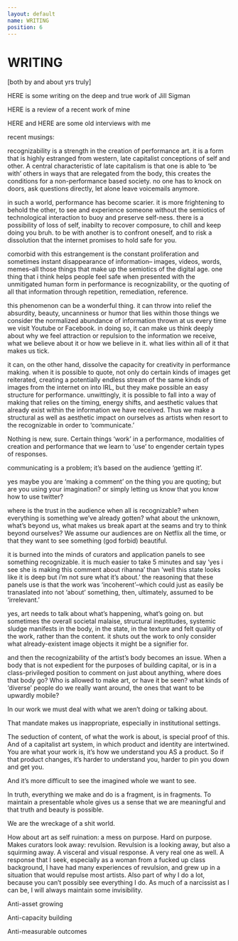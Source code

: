 ```yaml
---
layout: default
name: WRITING
position: 6
---
```


# WRITING
[both by and about yrs truly]

HERE is some writing on the deep and true work of Jill Sigman

HERE is a review of a recent work of mine

HERE and HERE are some old interviews with me

 

recent musings:

 

recognizability is a strength in the creation of performance art. it is a form that is highly estranged from western, late capitalist conceptions of self and other. A central characteristic of late capitalism is that one is able to ‘be with’ others in ways that are relegated from the body, this creates the conditions for a non-performance based society. no one has to knock on doors, ask questions directly, let alone leave voicemails anymore.

in such a world, performance has become scarier. it is more frightening to behold the other, to see and experience someone without the semiotics of technological interaction to buoy and preserve self-ness. there is a possibility of loss of self, inabilty to recover composure, to chill and keep doing you bruh. to be with another is to confront oneself, and to risk a dissolution that the internet promises to hold safe for you.

comorbid with this estrangement is the constant proliferation and sometimes instant disappearance of information– images, videos, words, memes–all those things that make up the semiotics of the digital age. one thing that i think helps people feel safe when presented with the unmitigated human form in performance is recognizability, or the quoting of all that information through repetition, remediation, reference.

this phenomenon can be a wonderful thing. it can throw into relief the absurdity, beauty, uncanniness or humor that lies within those things we consider the normalized abundance of information thrown at us every time we visit Youtube or Facebook. in doing so, it can make us think deeply about why we feel attraction or repulsion to the information we receive, what we believe about it or how we believe in it. what lies within all of it that makes us tick.

it can, on the other hand, dissolve the capacity for creativity in performance making. when it is possible to quote, not only do certain kinds of images get reiterated, creating a potentially endless stream of the same kinds of images from the internet on into IRL, but they make possible an easy structure for performance. unwittingly, it is possible to fall into a way of making that relies on the timing, energy shifts, and aesthetic values that already exist within the information we have received. Thus we make a structural as well as aesthetic impact on ourselves as artists when resort to the recognizable in order to ‘communicate.’

Nothing is new, sure. Certain things ‘work’ in a performance, modalities of creation and performance that we learn to ‘use’ to engender certain types of responses.

communicating is a problem; it’s based on the audience ‘getting it’.

yes maybe you are ‘making a comment’ on the thing you are quoting; but are you using your imagination? or simply letting us know that you know how to use twitter?

where is the trust in the audience when all is recognizable? when everything is something we’ve already gotten? what about the unknown, what’s beyond us, what makes us break apart at the seams and try to think beyond ourselves? We assume our audiences are on Netflix all the time, or that they want to see something (god forbid) beautiful.

it is burned into the minds of curators and application panels to see something recognizable. it is much easier to take 5 minutes and say ‘yes i see she is making this comment about rihanna’ than ‘well this state looks like it is deep but i’m not sure what it’s about.’ the reasoning that these panels use is that the work was ‘incoherent’–which could just as easily be tranaslated into not ‘about’ something, then, ultimately, assumed to be ‘irrelevant.’


yes, art needs to talk about what’s happening, what’s going on. but sometimes the overall societal malaise, structural ineptitudes, systemic sludge manifests in the body, in the state, in the texture and felt quality of the work, rather than the content. it shuts out the work to only consider what already-existent image objects it might be a signifier for.

and then the recognizability of the artist’s body becomes an issue. When a body that is not expedient for the purposes of building capital, or is in a class-privileged position to comment on just about anything, where does that body go? Who is allowed to make art, or have it be seen? what kinds of ‘diverse’ people do we really want around, the ones that want to be upwardly mobile?

In our work we must deal with what we aren’t doing or talking about.

That mandate makes us inappropriate, especially in institutional settings.

The seduction of content, of what the work is about, is special proof of this. And of a capitalist art system, in which product and identity are intertwined. You are what your work is, it’s how we understand you AS a product. So if that product changes, it’s harder to understand you, harder to pin you down and get you.

And it’s more difficult to see the imagined whole we want to see.

In truth, everything we make and do is a fragment, is in fragments. To maintain a presentable whole gives us a sense that we are meaningful and that truth and beauty is possible.

We are the wreckage of a shit world.

How about art as self ruination: a mess on purpose. Hard on purpose. Makes curators look away: revulsion. Revulsion is a looking away, but also a squirming away. A visceral and visual response. A very real one as well. A response that I seek, especially as a woman from a fucked up class background, I have had many experiences of revulsion, and grew up in a situation that would repulse most artists. Also part of why I do a lot, because you can’t possibly see everything I do. As much of a narcissist as I can be, I will always maintain some invisibility.

Anti-asset growing

Anti-capacity building

Anti-measurable outcomes

